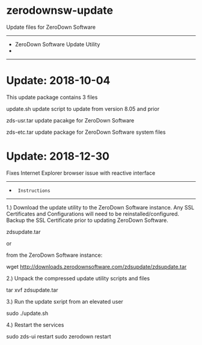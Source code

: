 # zerodownsw-update
Update files for ZeroDown Software
***********************************************
*    ZeroDown Software Update Utility
*
***********************************************

Update: 2018-10-04
===================

This update package contains 3 files

update.sh	update script to update from version 8.05 and prior

zds-usr.tar	update pacakge for ZeroDown Software

zds-etc.tar	update package for ZeroDown Software system files

Update: 2018-12-30
===================

Fixes Internet Explorer browser issue with reactive interface


***********************************************
*      Instructions
***********************************************

1.)	Download the update utility to the ZeroDown Software instance.  Any SSL Certificates and Configurations will
    need to be reinstalled/configured.  Backup the SSL Certificate prior to updating ZeroDown Software.

zdsupdate.tar 

or

from the ZeroDown Software instance:

wget http://downloads.zerodownsoftware.com/zdsupdate/zdsupdate.tar

2.)	Unpack the compressed update utility scripts and files

tar xvf zdsupdate.tar

3.)	Run the update sxript from an elevated user

sudo ./update.sh

4.)	Restart the services

sudo zds-ui restart
sudo zerodown restart
